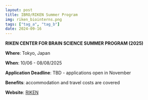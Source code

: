 ```yaml
---
layout: post
title: IBRO/RIKEN Summer Program 
img: riken_biointerns.png
tags: ["tag_a", "tag_b"]
date: 2024-09-16
---
```


**RIKEN CENTER FOR BRAIN SCIENCE SUMMER PROGRAM (2025)**

**Where**: Tokyo, Japan

**When**: 10/06 - 08/08/2025 

**Application Deadline**: TBD - applications open in November  

**Benefits**: accommodation and travel costs are covered

**Website**: [RIKEN](https://cbs.riken.jp/en/summer/)

